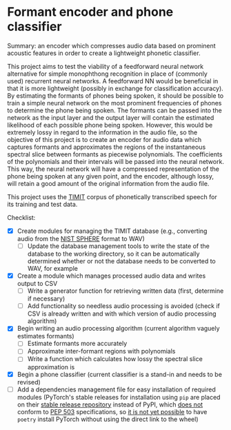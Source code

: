 # Formant encoder and phone classifier
Summary: an encoder which compresses audio data based on prominent acoustic features in order to create a lightweight phonetic classifier.

This project aims to test the viability of a feedforward neural network alternative for simple monophthong recognition in place of (commonly used) recurrent neural networks. A feedforward NN would be beneficial in that it is more lightweight (possibly in exchange for classification accuracy). By estimating the formants of phones being spoken, it should be possible to train a simple neural network on the most prominent frequencies of phones to determine the phone being spoken. The formants can be passed into the network as the input layer and the output layer will contain the estimated likelihood of each possible phone being spoken. However, this would be extremely lossy in regard to the information in the audio file, so the objective of this project is to create an encoder for audio data which captures formants and approximates the regions of the instantaneous spectral slice between formants as piecewise polynomials. The coefficients of the polynomials and their intervals will be passed into the neural network. This way, the neural network will have a compressed representation of the phone being spoken at any given point, and the encoder, although lossy, will retain a good amount of the original information from the audio file.

This project uses the [TIMIT](https://github.com/philipperemy/timit) corpus of phonetically transcribed speech for its training and test data.

Checklist:
- [x] Create modules for managing the TIMIT database (e.g., converting audio from the [NIST SPHERE](https://www.isip.piconepress.com/projects/speech/software/tutorials/production/fundamentals/v1.0/section_02/s02_01_p04.html) format to WAV)
  - [ ] Update the database management tools to write the state of the database to the working directory, so it can be automatically determined whether or not the database needs to be converted to WAV, for example
- [x] Create a module which manages processed audio data and writes output to CSV
  - [ ] Write a generator function for retrieving written data (first, determine if necessary)
  - [ ] Add functionality so needless audio processing is avoided (check if CSV is already written and with which version of audio processing algorithm)
- [x] Begin writing an audio processing algorithm (current algorithm vaguely estimates formants)
  - [ ] Estimate formants more accurately
  - [ ] Approximate inter-formant regions with polynomials
  - [ ] Write a function which calculates how lossy the spectral slice approximation is
- [x] Begin a phone classifier (current classifier is a stand-in and needs to be revised)
- [ ] Add a dependencies management file for easy installation of required modules (PyTorch's stable releases for installation using `pip` are placed on their [stable release repository](https://download.pytorch.org/whl/torch_stable.html) instead of PyPI, which [does not](https://github.com/pytorch/pytorch/issues/25639) conform to [PEP 503](https://www.python.org/dev/peps/pep-0503/) specifications, so [it is not yet possible](https://github.com/python-poetry/poetry/issues/1391) to have `poetry` install PyTorch without using the direct link to the wheel)
